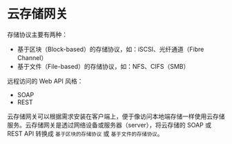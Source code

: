 # 云存储网关

存储协议主要有两种：

* 基于区块（Block-based）的存储协议，如：iSCSI、光纤通道（Fibre Channel）
* 基于文件（File-based）的存储协议，如：NFS、CIFS（SMB）

远程访问的 Web API 风格：

* SOAP
* REST

云存储网关可以根据需求安装在客户端上，便于像访问本地端存储一样使用云存储服务。云存储网关是透过网络设备或服务器（server），将云存储的 SOAP 或 REST API 转换成 `基于区块的存储协议` 或 `基于文件的存储协议`。
